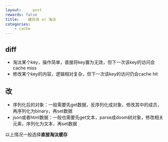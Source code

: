 ```yaml
---
layout:     post
rewards: false
title:    缓存改 or 淘汰
categories:
    - cache
---
```


## diff
- 淘汰某个key，操作简单，直接将key置为无效，但下一次该key的访问会cache miss
- 修改某个key的内容，逻辑相对复杂，但下一次该key的访问仍会cache hit

## 改

- 序列化后的对象：一般需要先get数据，反序列化成对象，修改其中的成员，再序列化为binary，再set数据
- json或者html数据：一般也需要先get文本，parse成doom树对象，修改相关元素，序列化为文本，再set数据

以上情况一般选择**直接淘汰缓存**
